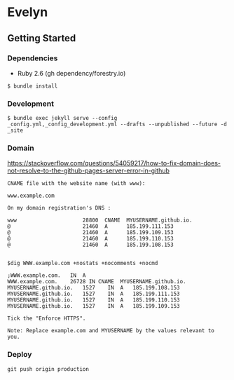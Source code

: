 Evelyn
==

## Getting Started

### Dependencies

* Ruby 2.6 (gh dependency/forestry.io)

```
$ bundle install
```

### Development

```
$ bundle exec jekyll serve --config _config.yml,_config_development.yml --drafts --unpublished --future -d _site
```

### Domain

https://stackoverflow.com/questions/54059217/how-to-fix-domain-does-not-resolve-to-the-github-pages-server-error-in-github

```
CNAME file with the website name (with www):

www.example.com

On my domain registration's DNS :

www                     28800  CNAME  MYUSERNAME.github.io.
@                       21460  A      185.199.111.153
@                       21460  A      185.199.109.153
@                       21460  A      185.199.110.153
@                       21460  A      185.199.108.153


$dig WWW.example.com +nostats +nocomments +nocmd

;WWW.example.com.   IN  A
WWW.example.com.    26728 IN CNAME  MYUSERNAME.github.io.
MYUSERNAME.github.io.   1527    IN  A   185.199.108.153
MYUSERNAME.github.io.   1527    IN  A   185.199.111.153
MYUSERNAME.github.io.   1527    IN  A   185.199.110.153
MYUSERNAME.github.io.   1527    IN  A   185.199.109.153

Tick the "Enforce HTTPS".

Note: Replace example.com and MYUSERNAME by the values relevant to you.
```

### Deploy

```
git push origin production
```
